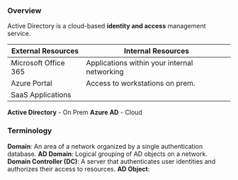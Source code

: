 ### Overview
Active Directory is a cloud-based **identity and access** management service.

| External Resources   | Internal Resources                           |
| -------------------- | -------------------------------------------- |
| Microsoft Office 365 | Applications within your internal networking |
| Azure Portal         | Access to workstations on prem.              |
| SaaS Applications    |                                              |
**Active Directory** - On Prem
**Azure AD** - Cloud

### Terminology
**Domain**: An area of a network organized by a single authentication database. 
**AD Domain**: Logical grouping of AD objects on a network.
**Domain Controller (DC)**: A server that authenticates user identities and authorizes their access to resources.
**AD Object**: 